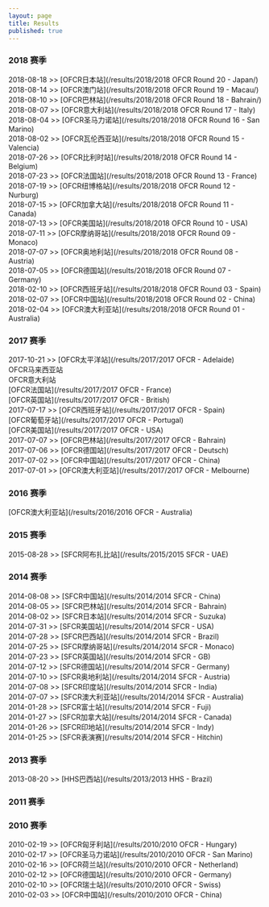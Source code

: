 ```yaml
---
layout: page
title: Results
published: true
---
```

### 2018 赛季  
2018-08-18 >> [OFCR日本站](/results/2018/2018 OFCR Round 20 - Japan/)  
2018-08-14 >> [OFCR澳门站](/results/2018/2018 OFCR Round 19 - Macau/)  
2018-08-10 >> [OFCR巴林站](/results/2018/2018 OFCR Round 18 - Bahrain/)  
2018-08-07 >> [OFCR意大利站](/results/2018/2018 OFCR Round 17 - Italy)  
2018-08-04 >> [OFCR圣马力诺站](/results/2018/2018 OFCR Round 16 - San Marino)  
2018-08-02 >> [OFCR瓦伦西亚站](/results/2018/2018 OFCR Round 15 - Valencia)  
2018-07-26 >> [OFCR比利时站](/results/2018/2018 OFCR Round 14 - Belgium)  
2018-07-23 >> [OFCR法国站](/results/2018/2018 OFCR Round 13 - France)  
2018-07-19 >> [OFCR纽博格站](/results/2018/2018 OFCR Round 12 - Nurburg)  
2018-07-15 >> [OFCR加拿大站](/results/2018/2018 OFCR Round 11 - Canada)  
2018-07-13 >> [OFCR美国站](/results/2018/2018 OFCR Round 10 - USA)  
2018-07-11 >> [OFCR摩纳哥站](/results/2018/2018 OFCR Round 09 - Monaco)  
2018-07-07 >> [OFCR奥地利站](/results/2018/2018 OFCR Round 08 - Austria)  
2018-07-05 >> [OFCR德国站](/results/2018/2018 OFCR Round 07 - Germany)  
2018-02-10 >> [OFCR西班牙站](/results/2018/2018 OFCR Round 03 - Spain)  
2018-02-07 >> [OFCR中国站](/results/2018/2018 OFCR Round 02 - China)  
2018-02-04 >> [OFCR澳大利亚站](/results/2018/2018 OFCR Round 01 - Australia)  
  
### 2017 赛季  
2017-10-21 >> [OFCR太平洋站](/results/2017/2017 OFCR - Adelaide)  
OFCR马来西亚站  
OFCR意大利站  
[OFCR法国站](/results/2017/2017 OFCR - France)  
[OFCR英国站](/results/2017/2017 OFCR - British)  
2017-07-17 >> [OFCR西班牙站](/results/2017/2017 OFCR - Spain)  
[OFCR葡萄牙站](/results/2017/2017 OFCR - Portugal)  
[OFCR美国站](/results/2017/2017 OFCR - USA)  
2017-07-07 >> [OFCR巴林站](/results/2017/2017 OFCR - Bahrain)  
2017-07-06 >> [OFCR德国站](/results/2017/2017 OFCR - Deutsch)  
2017-07-02 >> [OFCR中国站](/results/2017/2017 OFCR - China)  
2017-07-01 >> [OFCR澳大利亚站](/results/2017/2017 OFCR - Melbourne)  
### 2016 赛季  
[OFCR澳大利亚站](/results/2016/2016 OFCR - Australia)  
### 2015 赛季  
2015-08-28 >> [SFCR阿布扎比站](/results/2015/2015 SFCR - UAE)
### 2014 赛季  
2014-08-08 >> [SFCR中国站](/results/2014/2014 SFCR - China)  
2014-08-05 >> [SFCR巴林站](/results/2014/2014 SFCR - Bahrain)  
2014-08-02 >> [SFCR日本站](/results/2014/2014 SFCR - Suzuka)  
2014-07-31 >> [SFCR美国站](/results/2014/2014 SFCR - USA)  
2014-07-28 >> [SFCR巴西站](/results/2014/2014 SFCR - Brazil)  
2014-07-25 >> [SFCR摩纳哥站](/results/2014/2014 SFCR - Monaco)  
2014-07-23 >> [SFCR英国站](/results/2014/2014 SFCR - GB)  
2014-07-12 >> [SFCR德国站](/results/2014/2014 SFCR - Germany)  
2014-07-10 >> [SFCR奥地利站](/results/2014/2014 SFCR - Austria)  
2014-07-08 >> [SFCR印度站](/results/2014/2014 SFCR - India)  
2014-07-07 >> [SFCR澳大利亚站](/results/2014/2014 SFCR - Australia)  
2014-01-28 >> [SFCR富士站](/results/2014/2014 SFCR - Fuji)  
2014-01-27 >> [SFCR加拿大站](/results/2014/2014 SFCR - Canada)  
2014-01-26 >> [SFCR印地站](/results/2014/2014 SFCR - Indy)  
2014-01-25 >> [SFCR表演赛](/results/2014/2014 SFCR - Hitchin)  

### 2013 赛季  
2013-08-20 >> [HHS巴西站](/results/2013/2013 HHS - Brazil)  

### 2011 赛季

### 2010 赛季  
2010-02-19 >> [OFCR匈牙利站](/results/2010/2010 OFCR - Hungary)  
2010-02-17 >> [OFCR圣马力诺站](/results/2010/2010 OFCR - San Marino)  
2010-02-16 >> [OFCR荷兰站](/results/2010/2010 OFCR - Netherland)  
2010-02-12 >> [OFCR德国站](/results/2010/2010 OFCR - Germany)  
2010-02-10 >> [OFCR瑞士站](/results/2010/2010 OFCR - Swiss)  
2010-02-03 >> [OFCR中国站](/results/2010/2010 OFCR - China)   
